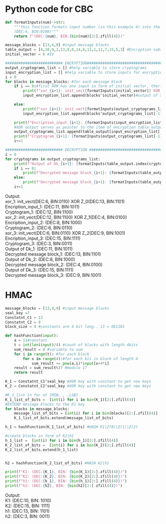 <h1>Python code for CBC</h1>

```python
def formatInputs(num)->str:
    """this function formats input number (in this example 4) into the following string:
    (DEC:4, BIN:0100)"""
    return f"(DEC:{num}, BIN:{bin(num)[2:].zfill(4)})"

message_blocks = [13,4,9] #input message blocks
table_output = [4,10,9,2,13,8,0,14,6,11,1,12,7,15,5,3] #Encryption substitution table
initial_vector = 6 #IV

########################## ENCRYPTION##########################################
output_cryptograms_list = [] #help variable to store cryptograms
input_encryption_list = [] #help variable to store inputs for encryption function (output of XOR)
i = 0
for blocks in message_blocks: #for each message block
    if i == 0:#first XOR has one input in form of initial vector, therfore this condition..
        print(f"xor_{i+1}: init_vect{formatInputs(initial_vector)} XOR Z_{i}{formatInputs(blocks)}")
        input_encryption_list.append(blocks^initial_vector)#output of XOR

    else:
        print(f"xor_{i+1}: init_vect{formatInputs(output_cryptograms_list[-1])} XOR Z_{i}{formatInputs(blocks)}")
        input_encryption_list.append(blocks^output_cryptograms_list[-1])#output of XOR

    print(f"Encription_input_{i+1}: {formatInputs(input_encryption_list[-1])}")
    #XOR output serves as pointer to the item of encryption table_output list
    output_cryptograms_list.append(table_output[input_encryption_list[-1]])
    print(f"Cryptogram_{i+1}: {formatInputs(output_cryptograms_list[-1])}")
    i+=1

########################## DECRYPTION ##########################################
i = 0
for cryptograms in output_cryptograms_list:
    print(f"Output of Dk_{i+1}: {formatInputs(table_output.index(cryptograms))}")
    if i == 0:
        print(f"Decrypted message block_{i+1}: {formatInputs(table_output.index(cryptograms)^initial_vector)}")
    else:
        print(f"Decrypted message block_{i+1}: {formatInputs(table_output.index(cryptograms)^output_cryptograms_list[i-1])}")
    i+=1
```

Output:\
xor_1: init_vect(DEC:6, BIN:0110) XOR Z_0(DEC:13, BIN:1101)\
Encription_input_1: (DEC:11, BIN:1011)\
Cryptogram_1: (DEC:12, BIN:1100)\
xor_2: init_vect(DEC:12, BIN:1100) XOR Z_1(DEC:4, BIN:0100)\
Encription_input_2: (DEC:8, BIN:1000)\
Cryptogram_2: (DEC:6, BIN:0110)\
xor_3: init_vect(DEC:6, BIN:0110) XOR Z_2(DEC:9, BIN:1001)\
Encription_input_3: (DEC:15, BIN:1111)\
Cryptogram_3: (DEC:3, BIN:0011)\
Output of Dk_1: (DEC:11, BIN:1011)\
Decrypted message block_1: (DEC:13, BIN:1101)\
Output of Dk_2: (DEC:8, BIN:1000)\
Decrypted message block_2: (DEC:4, BIN:0100)\
Output of Dk_3: (DEC:15, BIN:1111)\
Decrypted message block_3: (DEC:9, BIN:1001)
<br>
<h1>HMAC</h1>

```python
message_blocks = [13,4,9] #input message blocks
seal_key =7 
Constatnt_C1 = 13
Constatnt_C2 = 8
block_size = 4 #constants are 4 bit long.. 13 = 0b1101

def hashFunction(input):
    a = 11#constant
    t = int(len(input)/4) #count of blocks with length 4bits
    sum_result = 0 #variable to sum
    for i in range(t): #for each block
        for x in range(4):#for each bit in block of length 4
            sum_result += pow(a,i)*input[x+4*i]
    result = sum_result%17 #modulo 17
    return result

K_1 = Constatnt_C1^seal_key #XOR key with constant to get new keys
K_2 = Constatnt_C2^seal_key #XOR key with constant to get new keys

#K_1_list in for of [MSB, , ,LSB]
K_1_list_of_bits =  [int(i) for i in bin(K_1)[2:].zfill(4)]
#EXTEND message blocks to the K1 key
for blocks in message_blocks:
    message_list_of_bits = [int(i) for i in bin(blocks)[2:].zfill(4)]
    K_1_list_of_bits.extend(message_list_of_bits)

h_1 = hashFunction(K_1_list_of_bits) #HASH K1|Z(0)|Z(1)|Z(2)

#create blocks in form of K2|h1
h_1_list =  [int(i) for i in bin(h_1)[2:].zfill(4)]
K_2_list_of_bits =  [int(i) for i in bin(K_2)[2:].zfill(4)]
K_2_list_of_bits.extend(h_1_list)


h2 = hashFunction(K_2_list_of_bits) #HASH K2|h1

print(f"K1: (DEC:{K_1}, BIN: {bin(K_1)[2:].zfill(4)})")
print(f"K2: (DEC:{K_2}, BIN: {bin(K_2)[2:].zfill(4)})")
print(f"h1: (DEC:{h_1}, BIN: {bin(h_1)[2:].zfill(4)})")
print(f"h2: (DEC:{h2}, BIN: {bin(h2)[2:].zfill(4)})")
```

Output:\
K1: (DEC:10, BIN: 1010)\
K2: (DEC:15, BIN: 1111)\
h1: (DEC:13, BIN: 1101)\
h2: (DEC:3, BIN: 0011)